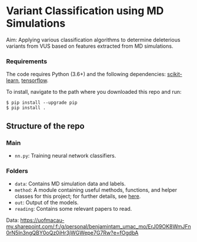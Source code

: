 # Variant Classification using MD Simulations

Aim: Applying various classification algorithms to determine deleterious variants from VUS based on features extracted from MD simulations.


### Requirements

The code requires Python (3.6+) and the following dependencies:
[scikit-learn](https://scikit-learn.org/stable/install.html), [tensorflow](https://www.tensorflow.org/install).

To install, navigate to the path where you downloaded this repo and run:
```
$ pip install --upgrade pip
$ pip install .
```

## Structure of the repo

### Main
- `nn.py`: Training neural network classifiers.

### Folders
- `data`: Contains MD simulation data and labels.
- `method`: A module containing useful methods, functions, and helper classes for this project;
            for further details, see [here](./method/README.md).
- `out`: Output of the models.
- `reading`: Contains some relevant papers to read.

Data: <https://uofmacau-my.sharepoint.com/:f:/g/personal/benjamintam_umac_mo/ErJ09OK8WmJFn0rN5ln3ngQBY0oQz0iHr3jWGWepe7G7Rw?e=fOgdbA>
